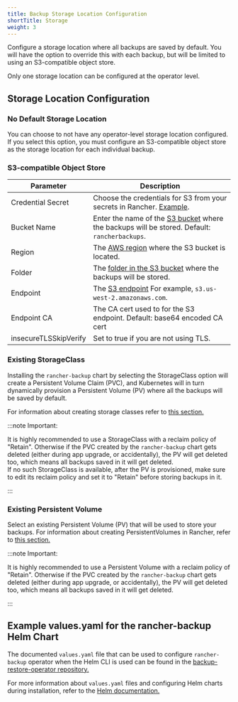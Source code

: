 ```yaml
---
title: Backup Storage Location Configuration
shortTitle: Storage
weight: 3
---
```


Configure a storage location where all backups are saved by default. You will have the option to override this with each backup, but will be limited to using an S3-compatible object store.

Only one storage location can be configured at the operator level.


## Storage Location Configuration

### No Default Storage Location

You can choose to not have any operator-level storage location configured. If you select this option, you must configure an S3-compatible object store as the storage location for each individual backup.

### S3-compatible Object Store

| Parameter | Description |
| -------------- | -------------- |
| Credential Secret | Choose the credentials for S3 from your secrets in Rancher. [Example](examples.md#example-credential-secret-for-storing-backups-in-s3). |
| Bucket Name | Enter the name of the [S3 bucket](https://docs.aws.amazon.com/AmazonS3/latest/dev/UsingBucket.html) where the backups will be stored. Default: `rancherbackups`. |
| Region | The [AWS region](https://aws.amazon.com/about-aws/global-infrastructure/regions_az/) where the S3 bucket is located. |
| Folder | The [folder in the S3 bucket](https://docs.aws.amazon.com/AmazonS3/latest/user-guide/using-folders.html) where the backups will be stored. |
| Endpoint | The [S3 endpoint](https://docs.aws.amazon.com/general/latest/gr/s3.html) For example, `s3.us-west-2.amazonaws.com`. |
| Endpoint CA | The CA cert used to for the S3 endpoint. Default: base64 encoded CA cert |
| insecureTLSSkipVerify | Set to true if you are not using TLS. |

### Existing StorageClass

Installing the `rancher-backup` chart by selecting the StorageClass option will create a Persistent Volume Claim (PVC), and Kubernetes will in turn dynamically provision a Persistent Volume (PV) where all the backups will be saved by default.

For information about creating storage classes refer to [this section.](../../how-to-guides/advanced-user-guides/manage-clusters/create-kubernetes-persistent-storage/manage-persistent-storage/dynamically-provision-new-storage.md)

:::note Important:

It is highly recommended to use a StorageClass with a reclaim policy of "Retain". Otherwise if the PVC created by the `rancher-backup` chart gets deleted (either during app upgrade, or accidentally), the PV will get deleted too, which means all backups saved in it will get deleted.  
If no such StorageClass is available, after the PV is provisioned, make sure to edit its reclaim policy and set it to "Retain" before storing backups in it.

:::

### Existing Persistent Volume

Select an existing Persistent Volume (PV) that will be used to store your backups. For information about creating PersistentVolumes in Rancher, refer to [this section.](../../how-to-guides/advanced-user-guides/manage-clusters/create-kubernetes-persistent-storage/manage-persistent-storage/set-up-existing-storage.md#2-add-a-persistent-volume-that-refers-to-the-persistent-storage)

:::note Important:

It is highly recommended to use a Persistent Volume with a reclaim policy of "Retain". Otherwise if the PVC created by the `rancher-backup` chart gets deleted (either during app upgrade, or accidentally), the PV will get deleted too, which means all backups saved in it will get deleted.  

:::

## Example values.yaml for the rancher-backup Helm Chart

The documented `values.yaml` file that can be used to configure `rancher-backup` operator when the Helm CLI is used can be found in the [backup-restore-operator repository.](https://github.com/rancher/backup-restore-operator/blob/master/charts/rancher-backup/values.yaml)

For more information about `values.yaml` files and configuring Helm charts during installation, refer to the [Helm documentation.](https://helm.sh/docs/intro/using_helm/#customizing-the-chart-before-installing)

